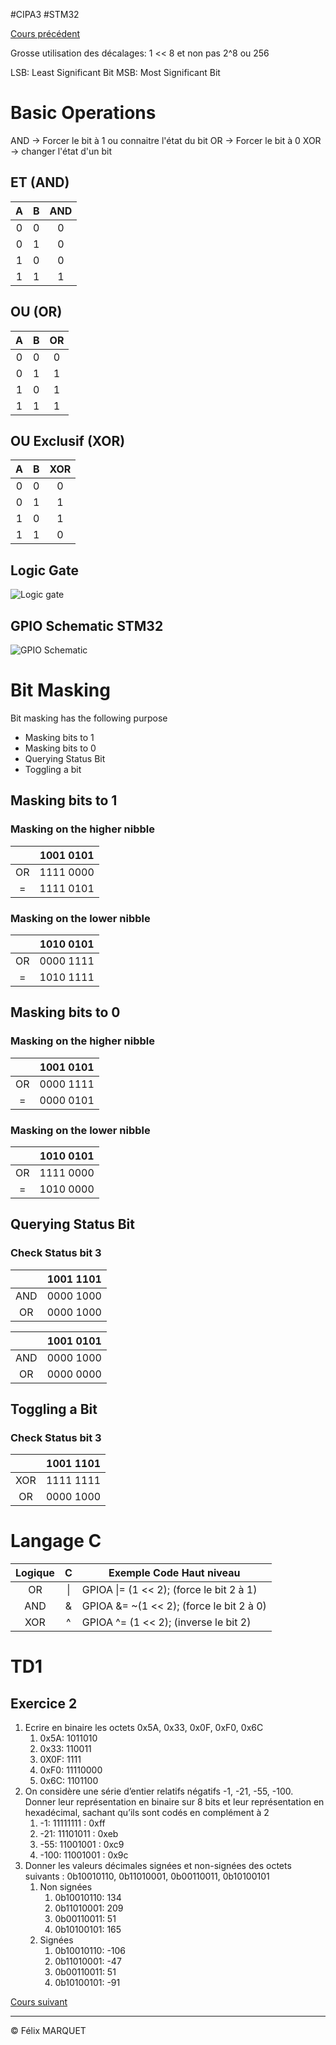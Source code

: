 #CIPA3 #STM32

[Cours précédent](STM32%20Cours%201.md)

Grosse utilisation des décalages: 1 << 8 et non pas 2^8 ou 256

LSB: Least Significant Bit
MSB: Most Significant Bit

# Basic Operations
AND -> Forcer le bit à 1 ou connaitre l'état du bit
OR -> Forcer le bit à 0
XOR -> changer l'état d'un bit

## ET (AND)
|  A  |  B  | AND |
| :-: | :-: | :-: |
|  0  |  0  |  0  |
|  0  |  1  |  0  |
|  1  |  0  |  0  |
|  1  |  1  |  1  |

## OU (OR)
|  A  |  B  | OR  |
| :-: | :-: | :-: |
|  0  |  0  |  0  |
|  0  |  1  |  1  |
|  1  |  0  |  1  |
|  1  |  1  |  1  |

## OU Exclusif (XOR)
|  A  |  B  | XOR |
| :-: | :-: | :-: |
|  0  |  0  |  0  |
|  0  |  1  |  1  |
|  1  |  0  |  1  |
|  1  |  1  |  0  |
## Logic Gate
![Logic gate](https://i0.wp.com/www.goodmath.org/blog/wp-content/uploads/2022/12/basic-gates.png?w=417)

## GPIO Schematic STM32
![GPIO Schematic](https://wiki.st.com/stm32mpu/nsfr_img_auth.php/5/56/IO_port.png)

# Bit Masking
Bit masking has the following purpose
- Masking bits to 1
- Masking bits to 0
- Querying Status Bit
- Toggling a bit

## Masking bits to 1
### Masking on the higher nibble
|     | 1001 0101 |
| :-: | :-------: |
| OR  | 1111 0000 |
|  =  | 1111 0101 |
### Masking on the lower nibble
|     | 1010 0101 |
| :-: | :-------: |
| OR  | 0000 1111 |
|  =  | 1010 1111 |


## Masking bits to 0
### Masking on the higher nibble
|     | 1001 0101 |
| :-: | :-------: |
| OR  | 0000 1111 |
|  =  | 0000 0101 |
### Masking on the lower nibble
|     | 1010 0101 |
| :-: | :-------: |
| OR  | 1111 0000 |
|  =  | 1010 0000 |
## Querying Status Bit
### Check Status bit 3
|     | 1001 1101 |
| :-: | :-------: |
| AND | 0000 1000 |
| OR  | 0000 1000 |

|     | 1001 0101 |
| :-: | :-------: |
| AND | 0000 1000 |
| OR  | 0000 0000 |

## Toggling a Bit
### Check Status bit 3
|     | 1001 1101 |
| :-: | :-------: |
| XOR | 1111 1111 |
| OR  | 0000 1000 |


# Langage C
| Logique |  C  | Exemple Code Haut niveau                 |
| :-----: | :-: | ---------------------------------------- |
|   OR    | \|  | GPIOA \|= (1 << 2); (force le bit 2 à 1) |
|   AND   |  &  | GPIOA &= ~(1 << 2); (force le bit 2 à 0) |
|   XOR   |  ^  | GPIOA ^= (1 << 2); (inverse le bit 2)    |

# TD1
## Exercice 2 
1. Ecrire en binaire les octets 0x5A, 0x33, 0x0F, 0xF0, 0x6C 
	1. 0x5A: 1011010
	2. 0x33: 110011
	3. 0X0F: 1111
	4. 0xF0: 11110000
	5. 0x6C: 1101100
2. On considère une série d’entier relatifs négatifs -1, -21, -55, -100. Donner leur représentation en binaire sur 8 bits et leur représentation en hexadécimal, sachant qu’ils sont codés en complément à 2 
	1. -1: 11111111 : 0xff 
	2. -21: 11101011 : 0xeb
	3. -55: 11001001 :  0xc9 
	4. -100: 11001001 : 0x9c
3. Donner les valeurs décimales signées et non-signées des octets suivants : 0b10010110, 0b11010001, 0b00110011, 0b10100101
	1. Non signées
		1. 0b10010110: 134
		2. 0b11010001: 209
		3. 0b00110011: 51
		4. 0b10100101: 165
	2. Signées
		1. 0b10010110: -106
		2. 0b11010001: -47
		3. 0b00110011: 51
		4. 0b10100101: -91

[Cours suivant](STM32%20Cours%203.md)

---
&copy; Félix MARQUET